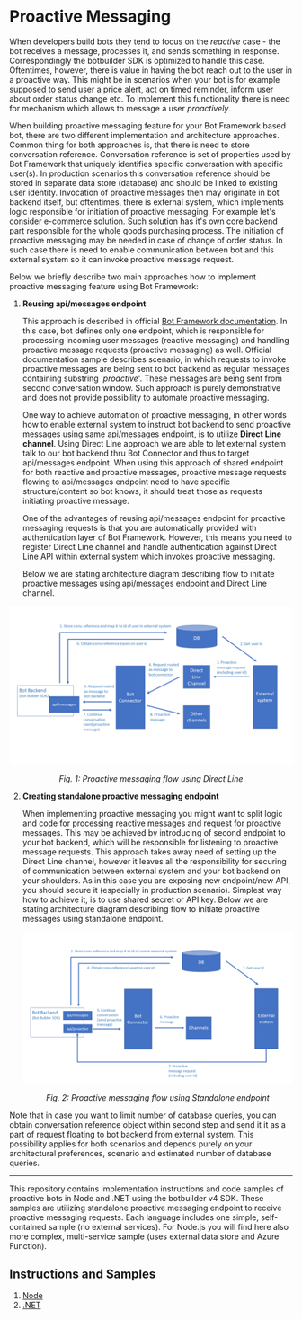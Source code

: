 # Proactive Messaging

When developers build bots they tend to focus on the _reactive_ case - the bot receives a message, processes it, and sends something in response. Correspondingly the botbuilder SDK is optimized to handle this case. Oftentimes, however, there is value in having the bot reach out to the user in a proactive way. This might be in scenarios when your bot is for example supposed to send user a price alert, act on timed reminder, inform user about order status change etc. To implement this functionality there is need for mechanism which allows to message a user _proactively_.

When building proactive messaging feature for your Bot Framework based bot, there are two different implementation and architecture approaches. Common thing for both approaches is, that there is need to store conversation reference. Conversation reference is set of properties used by Bot Framework that uniquely identifies specific conversation with specific user(s). In production scenarios this conversation reference should be stored in separate data store (database) and should be linked to existing user identity. Invocation of proactive messages then may originate in bot backend itself, but oftentimes, there is external system, which implements logic responsible for initiation of proactive messaging. For example let's consider e-commerce solution. Such solution has it's own core backend part responsible for the whole goods purchasing process. The initiation of proactive messaging may be needed in case of change of order status. In such case there is need to enable communication between bot and this external system so it can invoke proactive message request. 

Below we briefly describe two main approaches how to implement proactive messaging feature using Bot Framework:

1. **Reusing api/messages endpoint**

   This approach is described in official [Bot Framework documentation](https://docs.microsoft.com/en-us/azure/bot-service/bot-builder-howto-proactive-message?view=azure-bot-service-4.0&tabs=csharp). In this case, bot defines only one endpoint, which is responsible for processing incoming user messages (reactive messaging) and handling proactive message requests (proactive messaging) as well. Official documentation sample describes scenario, in which requests to invoke proactive messages are being sent to bot backend as regular messages containing substring '*proactive*'. These messages are being sent from second conversation window. Such approach is purely demonstrative and does not provide possibility to automate proactive messaging. 

   One way to achieve automation of proactive messaging, in other words how to enable external system to instruct bot backend to send proactive messages using same api/messages endpoint, is to utilize **Direct Line channel**. Using Direct Line approach we are able to let external system talk to our bot backend thru Bot Connector and thus to target api/messages endpoint. When using this approach of shared endpoint for both reactive and proactive messages, proactive message requests flowing to api/messages endpoint need to have specific structure/content so bot knows, it should treat those as requests initiating proactive message. 

   One of the advantages of reusing api/messages endpoint for proactive messaging requests is that you are automatically provided with authentication layer of Bot Framework. However, this means you need to register Direct Line channel and handle authentication against Direct Line API within external system which invokes proactive messaging.

   Below we are stating architecture diagram describing flow to initiate proactive messages using api/messages endpoint and Direct Line channel.



![Proactive Messages using Direct Line](https://github.com/lucashuet93/botbuilder-proactivemessaging/blob/master/img/proactive_directline.png)

<center><i>Fig. 1: Proactive messaging flow using Direct Line</i></center>

2. **Creating standalone proactive messaging endpoint**

   When implementing proactive messaging you might want to split logic and code for processing reactive messages and request for proactive messages. This may be achieved by introducing of second endpoint to your bot backend, which will be responsible for listening to proactive message requests. This approach takes away need of setting up the Direct Line channel, however it leaves all the responsibility for securing of communication between external system and your bot backend on your shoulders. As in this case you are exposing new endpoint/new API, you should secure it (especially in production scenario). Simplest way how to achieve it, is to use shared secret or API key. Below we are stating architecture diagram describing flow to initiate proactive messages using standalone endpoint.

   ![Proactive Messages using Standalone Endpoint](https://github.com/lucashuet93/botbuilder-proactivemessaging/blob/master/img/proactive_separeteendpoint.png)

   <center> <i> Fig. 2: Proactive messaging flow using Standalone endpoint </i> </center>

Note that in case you want to limit number of database queries, you can obtain conversation reference object within second step and send it it as a part of request floating to bot backend from external system. This possibility applies for both scenarios and depends purely on your architectural preferences, scenario and estimated number of database queries.

------

This repository contains implementation instructions and code samples of proactive bots in Node and .NET using the botbuilder v4 SDK. These samples are utilizing standalone proactive messaging endpoint to receive proactive messaging requests. Each language includes one simple, self-contained sample (no external services). For Node.js you will find here also more complex, multi-service sample (uses external data store and Azure Function). 

## Instructions and Samples

1. [Node](https://github.com/lucashuet93/botbuilder-proactivemessaging/tree/master/node)
2. [.NET](https://github.com/lucashuet93/botbuilder-proactivemessaging/tree/master/dotnet)
